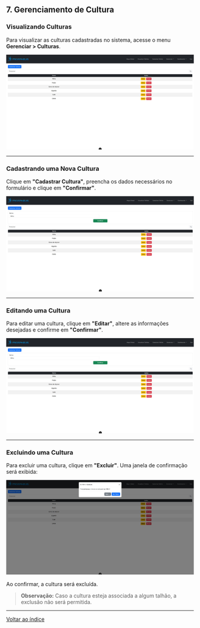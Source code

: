 ## 7. <a id="gerenciamento-cultura"></a> Gerenciamento de Cultura

### Visualizando Culturas

Para visualizar as culturas cadastradas no sistema, acesse o menu **Gerenciar > Culturas**.

![Visualização de culturas](../images/Manual/04%20-%20Gerenciamento%20Culturas/Gerenciar%20cultura%200.jpg)

---

### Cadastrando uma Nova Cultura

Clique em **"Cadastrar Cultura"**, preencha os dados necessários no formulário e clique em **"Confirmar"**.

![Cadastro de cultura](../images/Manual/04%20-%20Gerenciamento%20Culturas/Gerenciar%20cultura%201.jpg)

---

### Editando uma Cultura

Para editar uma cultura, clique em **"Editar"**, altere as informações desejadas e confirme em **"Confirmar"**.

![Edição de cultura](../images/Manual/04%20-%20Gerenciamento%20Culturas/Gerenciar%20cultura%201.jpg)

---

### Excluindo uma Cultura

Para excluir uma cultura, clique em **"Excluir"**. Uma janela de confirmação será exibida:

![Confirmação de exclusão](../images/Manual/04%20-%20Gerenciamento%20Culturas/Gerenciar%20cultura%203.jpg)

Ao confirmar, a cultura será excluída.  
> **Observação:** Caso a cultura esteja associada a algum talhão, a exclusão não será permitida.

---

[Voltar ao índice](./00%20-%20Manual_Indice.MD)
